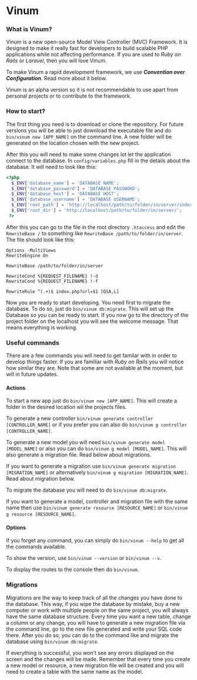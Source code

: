 # Vinum

### What is Vinum?
Vinum is a new open-source Model View Controller (MVC) Framework. It is designed to make it really fast for developers to build scalable PHP applications while not affecting performance. If you are used to *Ruby on Rails* or *Laravel*, then you will love Vinum.

To make Vinum a rapid development framework, we use __*Convention over Configuration*__. Read more about it below.

Vinum is an alpha version so it is not recommendable to use apart from personal projects or to contribute to the framework.

### How to start?
The first thing you need is to download or clone the repository. For future versions you will be able to just download the executable file and do `bin/vinum new [APP_NAME]` on the command line. A new folder will be generated on the location chosen with the new project.

After this you will need to make some changes lot let the application connect to the database. In `config/variables.php` fill in the details about the database. It will need to look like this:

``` php
<?php
  $_ENV['database_name'] = 'DATABASE NAME';
  $_ENV['database_password'] = 'DATABASE PASSWORD';
  $_ENV['database_host'] = 'DATABASE HOST';
  $_ENV['database_username'] = 'DATABASE USERNAME';
  $_ENV['root_path'] = 'http://localhost/path/to/folder/in/server/index.php';
  $_ENV['root_dir'] = 'http://localhost/path/to/folder/in/server/';
 ?>
```

After this you can go to the file in the root directory `.htaccess` and edit the `RewriteBase /` to something like `RewriteBase /path/to/folder/in/server`. The file should look like this:

```
Options -MultiViews
RewriteEngine On

RewriteBase /path/to/folder/in/server

RewriteCond %{REQUEST_FILENAME} !-d
RewriteCond %{REQUEST_FILENAME} !-f

RewriteRule ^(.+)$ index.php?url=$1 [QSA,L]

```

Now you are ready to start developing. You need first to migrate the database. To do so, just do `bin/vinum db:migrate`. This will set up the Database so you can be ready to start. If you now go to the directory of the project folder on the localhost you will see the welcome message. That means everything is working.


### Useful commands
There are a few commands you will need to get familar with in order to develop things faster. If you are familiar with *Ruby on Rails* you will notice how similar they are. Note that some are not available at the moment, but will in future updates.

#### Actions
To start a new app just do `bin/vinum new [APP_NAME]`. This will create a folder in the desired location wil the projects files.

To generate a new controller `bin/vinum generate controller [CONTROLLER_NAME]` or if you prefer you can also do `bin/vinum g controller [CONTROLLER_NAME]`.

To generate a new model you will need `bin/vinum generate model [MODEL_NAME]` or also you can do `bin/vinum g model [MODEL_NAME]`. This will also generate a migration file. Read below about migrations.

If you want to generate a migration use  `bin/vinum generate migration [MIGRATION_NAME]` or alternatively `bin/vinum g migration [MIGRATION_NAME]`. Read about migration below.

To migrate the database you will need to do `bin/vinum db:migrate`.

If you want to generate a model, controller and migration file with the same name then use `bin/vinum generate resource [RESOURCE_NAME]` or `bin/vinum g resource [RESOURCE_NAME]`.

#### Options
If you forget any command, you can simply do `bin/vinum --help` to get all the commands available. 

To show the version, use `bin/vinum --version` or `bin/vinum --v`.

To display the routes to the console then do `bin/vinum`.

### Migrations
Migrations are the way to keep track of all the changes you have done to the database. This way, if you wipe the database by mistake, buy a new computer or work with multiple people on the same project, you will always have the same database structure. Every time you want a new table, change a column or any change, you will have to generate a new migration file via the command line, go to the new file generated and write your SQL code there. After you do so, you can do to the command like and migrate the database using `bin/vinum db:migrate`. 

If everything is successful, you won't see any errors displayed on the screen and the changes will be made. Remember that every time you create a new model or resource, a new migration file will be created and you will need to create a table with the same name as the model.

